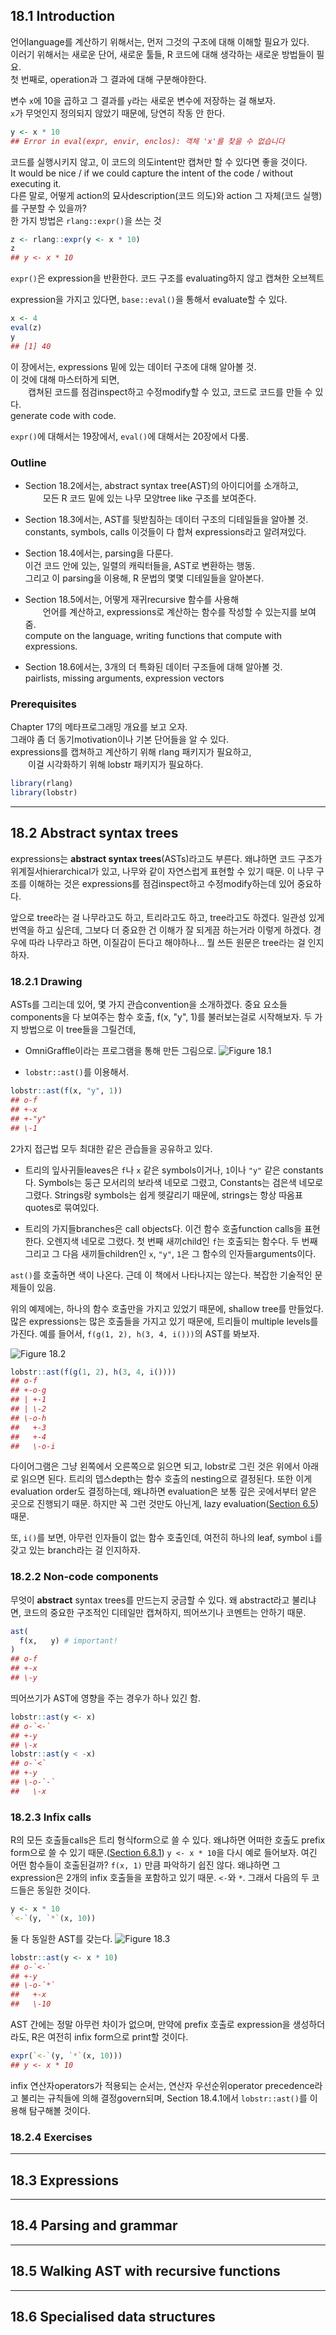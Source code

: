 18.1 Introduction
-----------------

언어language를 계산하기 위해서는, 먼저 그것의 구조에 대해 이해할 필요가 있다. <br /> 이러기 위해서는 새로운 단어, 새로운 툴들, R 코드에 대해 생각하는 새로운 방법들이 필요. <br /> 첫 번째로, operation과 그 결과에 대해 구분해야한다.

변수 `x`에 10을 곱하고 그 결과를 `y`라는 새로운 변수에 저장하는 걸 해보자. <br /> `x`가 무엇인지 정의되지 않았기 때문에, 당연히 작동 안 한다.

``` r
y <- x * 10
## Error in eval(expr, envir, enclos): 객체 'x'를 찾을 수 없습니다
```

코드를 실행시키지 않고, 이 코드의 의도intent만 캡쳐만 할 수 있다면 좋을 것이다. <br /> It would be nice / if we could capture the intent of the code / without executing it. <br /> 다른 말로, 어떻게 action의 묘사description(코드 의도)와 action 그 자체(코드 실행)를 구분할 수 있을까? <br /> 한 가지 방법은 `rlang::expr()`을 쓰는 것

``` r
z <- rlang::expr(y <- x * 10)
z
## y <- x * 10
```

`expr()`은 expression을 반환한다. 코드 구조를 evaluating하지 않고 캡쳐한 오브젝트

expression을 가지고 있다면, `base::eval()`을 통해서 evaluate할 수 있다.

``` r
x <- 4
eval(z)
y
## [1] 40
```

이 장에서는, expressions 밑에 있는 데이터 구조에 대해 알아볼 것. <br /> 이 것에 대해 마스터하게 되면, <br />   캡쳐된 코드를 점검inspect하고 수정modify할 수 있고, 코드로 코드를 만들 수 있다. <br /> generate code with code.

`expr()`에 대해서는 19장에서, `eval()`에 대해서는 20장에서 다룸.

### Outline

-   Section 18.2에서는, abstract syntax tree(AST)의 아이디어를 소개하고, <br />   모든 R 코드 밑에 있는 나무 모양tree like 구조를 보여준다.

-   Section 18.3에서는, AST를 뒷받침하는 데이터 구조의 디테일들을 알아볼 것. <br /> constants, symbols, calls 이것들이 다 합쳐 expressions라고 알려져있다.

-   Section 18.4에서는, parsing을 다룬다. <br /> 이건 코드 안에 있는, 일렬의 캐릭터들을, AST로 변환하는 행동. <br /> 그리고 이 parsing을 이용해, R 문법의 몇몇 디테일들을 알아본다.

-   Section 18.5에서는, 어떻게 재귀recursive 함수를 사용해 <br />   언어를 계산하고, expressions로 계산하는 함수를 작성할 수 있는지를 보여줌. <br /> compute on the language, writing functions that compute with expressions.

-   Section 18.6에서는, 3개의 더 특화된 데이터 구조들에 대해 알아볼 것. <br /> pairlists, missing arguments, expression vectors

### Prerequisites

Chapter 17의 메타프로그래밍 개요를 보고 오자. <br /> 그래야 좀 더 동기motivation이나 기본 단어들을 알 수 있다. <br /> expressions를 캡쳐하고 계산하기 위해 rlang 패키지가 필요하고, <br />   이걸 시각화하기 위해 lobstr 패키지가 필요하다.

``` r
library(rlang)
library(lobstr)
```

------------------------------------------------------------------------

18.2 Abstract syntax trees
--------------------------

expressions는 **abstract syntax trees**(ASTs)라고도 부른다. 왜냐하면 코드 구조가 위계질서hierarchical가 있고, 나무와 같이 자연스럽게 표현할 수 있기 때문. 이 나무 구조를 이해하는 것은 expressions를 점검inspect하고 수정modify하는데 있어 중요하다.

앞으로 tree라는 걸 나무라고도 하고, 트리라고도 하고, tree라고도 하겠다. 일관성 있게 번역을 하고 싶은데, 그보다 더 중요한 건 이해가 잘 되게끔 하는거라 이렇게 하겠다. 경우에 따라 나무라고 하면, 이질감이 든다고 해야하나... 뭘 쓰든 원문은 tree라는 걸 인지하자.

### 18.2.1 Drawing

ASTs를 그리는데 있어, 몇 가지 관습convention을 소개하겠다. 중요 요소들components을 다 보여주는 함수 호출, f(x, "y", 1)를 불러보는걸로 시작해보자. 두 가지 방법으로 이 tree들을 그릴건데,

-   OmniGraffle이라는 프로그램을 통해 만든 그림으로. ![Figure 18.1](https://d33wubrfki0l68.cloudfront.net/d50d61f9b2b8d935a45fd91ea142c7c0a29d5d23/525f5/diagrams/expressions/simple.png)

-   `lobstr::ast()`를 이용해서.

``` r
lobstr::ast(f(x, "y", 1))
## o-f 
## +-x 
## +-"y" 
## \-1
```

2가지 접근법 모두 최대한 같은 관습들을 공유하고 있다.

-   트리의 잎사귀들leaves은 `f`나 `x` 같은 symbols이거나, `1`이나 `"y"` 같은 constants다. Symbols는 둥근 모서리의 보라색 네모로 그렸고, Constants는 검은색 네모로 그렸다. Strings랑 symbols는 쉽게 헷갈리기 때문에, strings는 항상 따옴표quotes로 묶여있다.

-   트리의 가지들branches은 call objects다. 이건 함수 호출function calls을 표현한다. 오렌지색 네모로 그렸다. 첫 번째 새끼child인 `f`는 호출되는 함수다. 두 번째 그리고 그 다음 새끼들children인 `x`, `"y"`, `1`은 그 함수의 인자들arguments이다.

`ast()`를 호출하면 색이 나온다. 근데 이 책에서 나타나지는 않는다. 복잡한 기술적인 문제들이 있음.

위의 예제에는, 하나의 함수 호출만을 가지고 있었기 때문에, shallow tree를 만들었다. 많은 expressions는 많은 호출들을 가지고 있기 때문에, 트리들이 multiple levels를 가진다. 예를 들어서, `f(g(1, 2), h(3, 4, i()))`의 AST를 봐보자.

![Figure 18.2](https://d33wubrfki0l68.cloudfront.net/9e269a7eb3509ae2e9f3fa9583ff2195b947cc53/d5886/diagrams/expressions/complicated.png)

``` r
lobstr::ast(f(g(1, 2), h(3, 4, i())))
## o-f 
## +-o-g 
## | +-1 
## | \-2 
## \-o-h 
##   +-3 
##   +-4 
##   \-o-i
```

다이어그램은 그냥 왼쪽에서 오른쪽으로 읽으면 되고, lobstr로 그린 것은 위에서 아래로 읽으면 된다. 트리의 뎁스depth는 함수 호출의 nesting으로 결정된다. 또한 이게 evaluation order도 결정하는데, 왜냐하면 evaluation은 보통 깊은 곳에서부터 얕은 곳으로 진행되기 때문. 하지만 꼭 그런 것만도 아닌게, lazy evaluation([Section 6.5](https://blog-for-phil.readthedocs.io/en/latest/Advanced%20R/06-Functions/#65-lazy-evaluation)) 때문.

또, `i()`를 보면, 아무런 인자들이 없는 함수 호출인데, 여전히 하나의 leaf, symbol `i`를 갖고 있는 branch라는 걸 인지하자.

### 18.2.2 Non-code components

무엇이 **abstract** syntax trees를 만드는지 궁금할 수 있다. 왜 abstract라고 불리냐면, 코드의 중요한 구조적인 디테일만 캡쳐하지, 띄어쓰기나 코멘트는 안하기 때문.

``` r
ast(
  f(x,   y) # important!
)
## o-f 
## +-x 
## \-y
```

띄어쓰기가 AST에 영향을 주는 경우가 하나 있긴 함.

``` r
lobstr::ast(y <- x)
## o-`<-` 
## +-y 
## \-x
lobstr::ast(y < -x)
## o-`<` 
## +-y 
## \-o-`-` 
##   \-x
```

### 18.2.3 Infix calls

R의 모든 호출들calls은 트리 형식form으로 쓸 수 있다. 왜냐하면 어떠한 호출도 prefix form으로 쓸 수 있기 때문.([Section 6.8.1](https://blog-for-phil.readthedocs.io/en/latest/Advanced%20R/06-Functions/#681-rewriting-to-prefix-form)) `y <- x * 10`을 다시 예로 들어보자. 여긴 어떤 함수들이 호출된걸까? `f(x, 1)` 만큼 파악하기 쉽진 않다. 왜냐하면 그 expression은 2개의 infix 호출들을 포함하고 있기 때문. `<-`와 `*`. 그래서 다음의 두 코드들은 동일한 것이다.

``` r
y <- x * 10
`<-`(y, `*`(x, 10))
```

둘 다 동일한 AST를 갖는다. ![Figure 18.3](https://d33wubrfki0l68.cloudfront.net/e32631051094207bc971e4352744db7ba6f8aac1/6f551/diagrams/expressions/prefix.png)

``` r
lobstr::ast(y <- x * 10)
## o-`<-` 
## +-y 
## \-o-`*` 
##   +-x 
##   \-10
```

AST 간에는 정말 아무런 차이가 없으며, 만약에 prefix 호출로 expression을 생성하더라도, R은 여전히 infix form으로 print할 것이다.

``` r
expr(`<-`(y, `*`(x, 10)))
## y <- x * 10
```

infix 연산자operators가 적용되는 순서는, 연산자 우선순위operator precedence라고 불리는 규칙들에 의해 결정govern되며, Section 18.4.1에서 `lobstr::ast()`를 이용해 탐구해볼 것이다.

### 18.2.4 Exercises

------------------------------------------------------------------------

18.3 Expressions
----------------

------------------------------------------------------------------------

18.4 Parsing and grammar
------------------------

------------------------------------------------------------------------

18.5 Walking AST with recursive functions
-----------------------------------------

------------------------------------------------------------------------

18.6 Specialised data structures
--------------------------------
